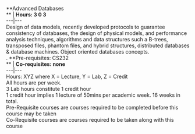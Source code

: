 **Advanced Databases  
** | **Hours: 3 0 3**  
---|---  
Design of data models, recently developed protocols to guarantee consistency of databases, the design of physical models, and performance analysis techniques, algorithms and data structures such a B-trees, transposed files, phantom files, and hybrid structures, distributed databases & database machines. Object oriented databases concepts.  
.
**Pre-requisites: CS232  
** | **Co-requisites: none**  
---|---  
Hours: XYZ where X = Lecture, Y = Lab, Z = Credit  
All hours are per week.  
3 Lab hours constitute 1 credit hour  
1 credit hour implies 1 lecture of 50mins per academic week. 16 weeks in total.  
Pre-Requisite courses are courses required to be completed before this course may be taken  
Co-Requisite courses are courses required to be taken along with this course
